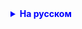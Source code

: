 <details style="margin-top: 16px">
  <summary style="cursor: pointer; color: blue;"><b>На русском</b></summary>

Домашнее задание:

    1.1 Создаете класс "Подросток" (наследуется от Person)
    1.2 Реализуйте в нем метод, который считает среднюю зарплату так, чтобы он всегда возвращал 0 (независимо не от чего, у детей нет зарплаты)
    1.3) (необязательный) добавить различные поля в класс Подросток

    2.1 Создайте интерфейс "Доступный к работе" с одним методом внутри, который ничего не принимает и ничего не отдает. Название метода = "Идти на работу"
    2.2 Реализуйте данный интерфейс у работника и у пенсионера
    2.3 В реализации метода в работнике напишите на экран "Я счастливо шагаю на работу"
    2.3 В Пенсионере, при реализации метода, сделайте случайный выбор (Random) между надписями на экран: "Я вообще-то на пенсии" и "Ладно, немного поработаю"

</details>
